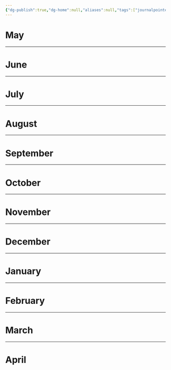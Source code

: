 ```yaml
---
{"dg-publish":true,"dg-home":null,"aliases":null,"tags":["journalpointer"],"permalink":"/notes/07-journals-calender/index/future-logs/future-logs-2025-26/","dgPassFrontmatter":true,"updated":"2025-05-19T10:27:31.419+05:30"}
---
```



# May



---
# June



---
# July



---
# August



---
# September



---
# October



---
# November



---
# December



---
# January



---
# February



---
# March



---
# April


